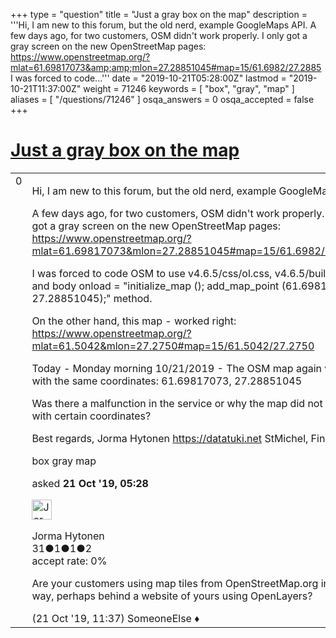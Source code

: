 +++
type = "question"
title = "Just a gray box on the map"
description = '''Hi, I am new to this forum, but the old nerd, example GoogleMaps API. A few days ago, for two customers, OSM didn&#x27;t work properly. I only got a gray screen on the new OpenStreetMap pages: https://www.openstreetmap.org/?mlat=61.69817073&amp;amp;mlon=27.28851045#map=15/61.6982/27.2885 I was forced to code...'''
date = "2019-10-21T05:28:00Z"
lastmod = "2019-10-21T11:37:00Z"
weight = 71246
keywords = [ "box", "gray", "map" ]
aliases = [ "/questions/71246" ]
osqa_answers = 0
osqa_accepted = false
+++

<div class="headNormal">

# [Just a gray box on the map](/questions/71246/just-a-gray-box-on-the-map)

</div>

<div id="main-body">

<div id="askform">

<table id="question-table" style="width:100%;">
<colgroup>
<col style="width: 50%" />
<col style="width: 50%" />
</colgroup>
<tbody>
<tr>
<td style="width: 30px; vertical-align: top"><div class="vote-buttons">
<span id="post-71246-upvote" class="ajax-command post-vote up" rel="nofollow" title="I like this post (click again to cancel)"> </span>
<div id="post-71246-score" class="post-score" title="current number of votes">
0
</div>
<span id="post-71246-downvote" class="ajax-command post-vote down" rel="nofollow" title="I dont like this post (click again to cancel)"> </span> <span id="favorite-mark" class="ajax-command favorite-mark" rel="nofollow" title="mark/unmark this question as favorite (click again to cancel)"> </span>
<div id="favorite-count" class="favorite-count">
&#10;</div>
</div></td>
<td><div id="item-right">
<div class="question-body">
<p>Hi, I am new to this forum, but the old nerd, example GoogleMaps API.</p>
<p>A few days ago, for two customers, OSM didn't work properly. I only got a gray screen on the new OpenStreetMap pages: <a href="https://www.openstreetmap.org/?mlat=61.69817073&amp;mlon=27.28851045#map=15/61.6982/27.2885">https://www.openstreetmap.org/?mlat=61.69817073&amp;mlon=27.28851045#map=15/61.6982/27.2885</a></p>
<p>I was forced to code OSM to use v4.6.5/css/ol.css, v4.6.5/build /ol.js and body onload = "initialize_map (); add_map_point (61.69817073, 27.28851045);" method.</p>
<p>On the other hand, this map - worked right: <a href="https://www.openstreetmap.org/?mlat=61.5042&amp;mlon=27.2750#map=15/61.5042/27.2750">https://www.openstreetmap.org/?mlat=61.5042&amp;mlon=27.2750#map=15/61.5042/27.2750</a></p>
<p>Today - Monday morning 10/21/2019 - The OSM map again works with the same coordinates: 61.69817073, 27.28851045</p>
<p>Was there a malfunction in the service or why the map did not work with certain coordinates?</p>
<p>Best regards, Jorma Hytonen <a href="https://datatuki.net">https://datatuki.net</a> StMichel, Finland</p>
</div>
<div id="question-tags" class="tags-container tags">
<span class="post-tag tag-link-box" rel="tag" title="see questions tagged &#39;box&#39;">box</span> <span class="post-tag tag-link-gray" rel="tag" title="see questions tagged &#39;gray&#39;">gray</span> <span class="post-tag tag-link-map" rel="tag" title="see questions tagged &#39;map&#39;">map</span>
</div>
<div id="question-controls" class="post-controls">
&#10;</div>
<div class="post-update-info-container">
<div class="post-update-info post-update-info-user">
<p>asked <strong>21 Oct '19, 05:28</strong></p>
<img src="https://secure.gravatar.com/avatar/97fc79ff546b11bec6fd61efc23a6c15?s=32&amp;d=identicon&amp;r=g" class="gravatar" width="32" height="32" alt="Jorma%20Hytonen&#39;s gravatar image" />
<p><span>Jorma Hytonen</span><br />
<span class="score" title="31 reputation points">31</span><span title="1 badges"><span class="badge1">●</span><span class="badgecount">1</span></span><span title="1 badges"><span class="silver">●</span><span class="badgecount">1</span></span><span title="2 badges"><span class="bronze">●</span><span class="badgecount">2</span></span><br />
<span class="accept_rate" title="Rate of the user&#39;s accepted answers">accept rate:</span> <span title="Jorma Hytonen has no accepted answers">0%</span></p>
</div>
</div>
<div id="comments-container-71246" class="comments-container">
<span id="71252"></span>
<div id="comment-71252" class="comment">
<div id="post-71252-score" class="comment-score">
&#10;</div>
<div class="comment-text">
<p>Are your customers using map tiles from OpenStreetMap.org in some way, perhaps behind a website of yours using OpenLayers?</p>
</div>
<div id="comment-71252-info" class="comment-info">
<span class="comment-age">(21 Oct '19, 11:37)</span> <span class="comment-user userinfo">SomeoneElse ♦</span>
</div>
</div>
</div>
<div id="comment-tools-71246" class="comment-tools">
&#10;</div>
<div class="clear">
&#10;</div>
<div id="comment-71246-form-container" class="comment-form-container">
&#10;</div>
<div class="clear">
&#10;</div>
</div></td>
</tr>
</tbody>
</table>

</div>

</div>


